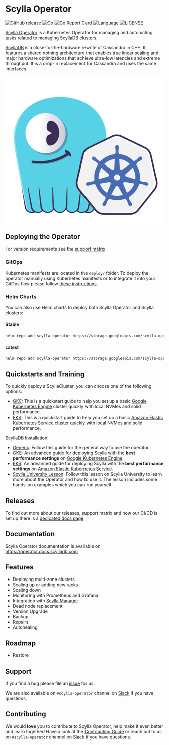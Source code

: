 # Scylla Operator

[![GitHub release](https://img.shields.io/github/tag/scylladb/scylla-operator.svg?label=release)](https://github.com/scylladb/scylla-operator/releases)
[![Go](https://github.com/scylladb/scylla-operator/actions/workflows/go.yaml/badge.svg?branch=master)](https://github.com/scylladb/scylla-operator/actions/workflows/go.yaml?query=branch%3Amaster)
[![Go Report Card](https://goreportcard.com/badge/github.com/scylladb/scylla-operator)](https://goreportcard.com/report/github.com/scylladb/scylla-operator)
[![Language](https://img.shields.io/badge/Language-Go-blue.svg)](https://golang.org/)
[![LICENSE](https://img.shields.io/github/license/scylladb/scylla-operator.svg)](https://github.com/scylladb/scylla-operator/blob/master/LICENSE)


[Scylla Operator](https://github.com/scylladb/scylla-operator) is a Kubernetes Operator for managing and automating tasks related to managing ScyllaDB clusters.

[ScyllaDB](https://www.scylladb.com) is a close-to-the-hardware rewrite of Cassandra in C++. It features a shared nothing architecture that enables true linear scaling and major hardware optimizations that achieve ultra-low latencies and extreme throughput. It is a drop-in replacement for Cassandra and uses the same interfaces.

![](logo.svg)

## Deploying the Operator
For version requirements see the [support matrix](https://operator.docs.scylladb.com/stable/support/releases.html).

### GitOps
Kubernetes manifests are located in the `deploy/` folder. To deploy the operator manually using Kubernetes manifests or to integrate it into your GitOps flow please follow [these instructions](./deploy/README.md). 

### Helm Charts
You can also use Helm charts to deploy both Scylla Operator and Scylla clusters:

#### Stable
```bash
helm repo add scylla-operator https://storage.googleapis.com/scylla-operator-charts/stable
```

#### Latest
```bash
helm repo add scylla-operator https://storage.googleapis.com/scylla-operator-charts/latest
```


## Quickstarts and Training
To quickly deploy a ScyllaCluster, you can choose one of the following options:

* [GKE](https://operator.docs.scylladb.com/stable/quickstarts/gke.html): This is a quickstart guide to help you set up a basic [Google Kubernetes Engine](https://cloud.google.com/kubernetes-engine) cluster quickly with local NVMes and solid performance.
* [EKS](https://operator.docs.scylladb.com/stable/quickstarts/eks.html): This is a quickstart guide to help you set up a basic [Amazon Elastic Kubernetes Service](https://aws.amazon.com/eks/) cluster quickly with local NVMes and solid performance.

ScyllaDB Installation: 
* [Generic](https://operator.docs.scylladb.com/stable/installation/kubernetes/generic.html): Follow this guide for the general way to use the operator.
* [GKE](https://operator.docs.scylladb.com/stable/installation/kubernetes/gke.html): An advanced guide for deploying Scylla with the **best performance settings** on [Google Kubernetes Engine](https://cloud.google.com/kubernetes-engine).
* [EKS](https://operator.docs.scylladb.com/stable/installation/kubernetes/eks.html): An advanced guide for deploying Scylla with the **best performance settings** on [Amazon Elastic Kubernetes Service](https://aws.amazon.com/eks/).
* [Scylla University Lesson](https://university.scylladb.com/courses/scylla-operations/lessons/kubernetes-operator/): Follow this lesson on Scylla University to learn more about the Operator and how to use it. The lesson includes some hands-on examples which you can run yourself. 

## Releases
To find out more about our releases, support matrix and how our CI/CD is set up there is a [dedicated docs page](https://operator.docs.scylladb.com/stable/support/releases.html).

## Documentation
Scylla Operator documentation is available on https://operator.docs.scylladb.com

## Features
* Deploying multi-zone clusters
* Scaling up or adding new racks
* Scaling down
* Monitoring with Prometheus and Grafana
* Integration with [Scylla Manager](https://docs.scylladb.com/operating-scylla/manager/)
* Dead node replacement
* Version Upgrade
* Backup
* Repairs
* Autohealing

## Roadmap
<!---
TODO: Link a dedicated roadmap.
-->
* Restore

## Support
If you find a bug please file an [issue](https://github.com/scylladb/scylla-operator/issues) for us.

We are also available on `#scylla-operator` channel on [Slack](https://scylladb-users.slack.com) if you have questions.

## Contributing
We would **love** you to contribute to Scylla Operator, help make it even better and learn together! Have a look at the [Contributing Guide](CONTRIBUTING.md) or reach out to us on `#scylla-operator` channel on [Slack](https://scylladb-users.slack.com/) if you have questions.
